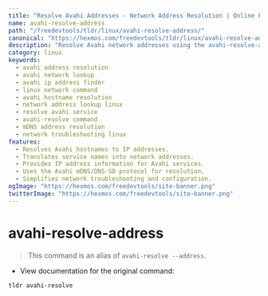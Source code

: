 ```yaml
---
title: "Resolve Avahi Addresses - Network Address Resolution | Online Free DevTools by Hexmos"
name: avahi-resolve-address
path: "/freedevtools/tldr/linux/avahi-resolve-address/"
canonical: "https://hexmos.com/freedevtools/tldr/linux/avahi-resolve-address/"
description: "Resolve Avahi network addresses using the avahi-resolve-address command.  Quickly find IP addresses associated with network names. Free online tool, no registration required."
category: linux
keywords:
  - avahi address resolution
  - avahi network lookup
  - avahi ip address finder
  - linux network command
  - avahi hostname resolution
  - network address lookup linux
  - resolve avahi service
  - avahi-resolve command
  - mDNS address resolution
  - network troubleshooting linux
features:
  - Resolves Avahi hostnames to IP addresses.
  - Translates service names into network addresses.
  - Provides IP address information for Avahi services.
  - Uses the Avahi mDNS/DNS-SD protocol for resolution.
  - Simplifies network troubleshooting and configuration.
ogImage: "https://hexmos.com/freedevtools/site-banner.png"
twitterImage: "https://hexmos.com/freedevtools/site-banner.png"
---
```


# avahi-resolve-address

> This command is an alias of `avahi-resolve --address`.

- View documentation for the original command:

`tldr avahi-resolve`
